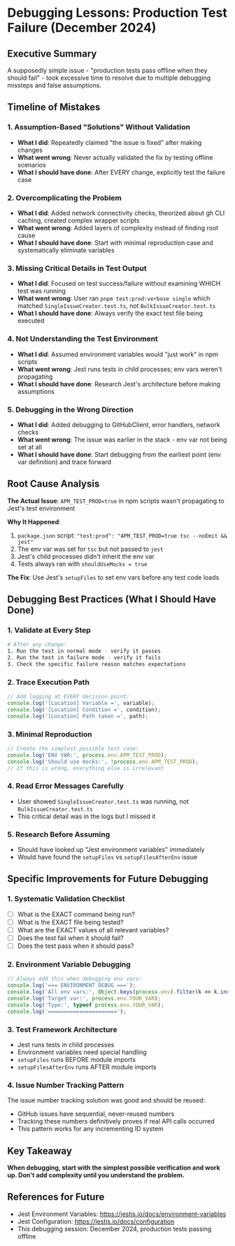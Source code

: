 # Debugging Lessons: Production Test Failure (December 2024)

## Executive Summary
A supposedly simple issue - "production tests pass offline when they should fail" - took excessive time to resolve due to multiple debugging missteps and false assumptions.

## Timeline of Mistakes

### 1. **Assumption-Based "Solutions" Without Validation**
- **What I did**: Repeatedly claimed "the issue is fixed" after making changes
- **What went wrong**: Never actually validated the fix by testing offline scenarios
- **What I should have done**: After EVERY change, explicitly test the failure case

### 2. **Overcomplicating the Problem**
- **What I did**: Added network connectivity checks, theorized about gh CLI caching, created complex wrapper scripts
- **What went wrong**: Added layers of complexity instead of finding root cause
- **What I should have done**: Start with minimal reproduction case and systematically eliminate variables

### 3. **Missing Critical Details in Test Output**
- **What I did**: Focused on test success/failure without examining WHICH test was running
- **What went wrong**: User ran `pnpm test:prod:verbose single` which matched `SingleIssueCreator.test.ts`, not `BulkIssueCreator.test.ts`
- **What I should have done**: Always verify the exact test file being executed

### 4. **Not Understanding the Test Environment**
- **What I did**: Assumed environment variables would "just work" in npm scripts
- **What went wrong**: Jest runs tests in child processes; env vars weren't propagating
- **What I should have done**: Research Jest's architecture before making assumptions

### 5. **Debugging in the Wrong Direction**
- **What I did**: Added debugging to GitHubClient, error handlers, network checks
- **What went wrong**: The issue was earlier in the stack - env var not being set at all
- **What I should have done**: Start debugging from the earliest point (env var definition) and trace forward

## Root Cause Analysis

**The Actual Issue**: `APM_TEST_PROD=true` in npm scripts wasn't propagating to Jest's test environment

**Why It Happened**: 
1. `package.json` script: `"test:prod": "APM_TEST_PROD=true tsc --noEmit && jest"`
2. The env var was set for `tsc` but not passed to `jest`
3. Jest's child processes didn't inherit the env var
4. Tests always ran with `shouldUseMocks = true`

**The Fix**: Use Jest's `setupFiles` to set env vars before any test code loads

## Debugging Best Practices (What I Should Have Done)

### 1. **Validate at Every Step**
```bash
# After any change:
1. Run the test in normal mode - verify it passes
2. Run the test in failure mode - verify it fails
3. Check the specific failure reason matches expectations
```

### 2. **Trace Execution Path**
```javascript
// Add logging at EVERY decision point:
console.log('[Location] Variable =', variable);
console.log('[Location] Condition =', condition);
console.log('[Location] Path taken =', path);
```

### 3. **Minimal Reproduction**
```javascript
// Create the simplest possible test case:
console.log('ENV VAR:', process.env.APM_TEST_PROD);
console.log('Should use mocks:', !process.env.APM_TEST_PROD);
// If this is wrong, everything else is irrelevant
```

### 4. **Read Error Messages Carefully**
- User showed `SingleIssueCreator.test.ts` was running, not `BulkIssueCreator.test.ts`
- This critical detail was in the logs but I missed it

### 5. **Research Before Assuming**
- Should have looked up "Jest environment variables" immediately
- Would have found the `setupFiles` vs `setupFilesAfterEnv` issue

## Specific Improvements for Future Debugging

### 1. **Systematic Validation Checklist**
- [ ] What is the EXACT command being run?
- [ ] What is the EXACT file being tested?
- [ ] What are the EXACT values of all relevant variables?
- [ ] Does the test fail when it should fail?
- [ ] Does the test pass when it should pass?

### 2. **Environment Variable Debugging**
```javascript
// Always add this when debugging env vars:
console.log('=== ENVIRONMENT DEBUG ===');
console.log('All env vars:', Object.keys(process.env).filter(k => k.includes('APM')));
console.log('Target var:', process.env.YOUR_VAR);
console.log('Type:', typeof process.env.YOUR_VAR);
console.log('======================');
```

### 3. **Test Framework Architecture**
- Jest runs tests in child processes
- Environment variables need special handling
- `setupFiles` runs BEFORE module imports
- `setupFilesAfterEnv` runs AFTER module imports

### 4. **Issue Number Tracking Pattern**
The issue number tracking solution was good and should be reused:
- GitHub issues have sequential, never-reused numbers
- Tracking these numbers definitively proves if real API calls occurred
- This pattern works for any incrementing ID system

## Key Takeaway

**When debugging, start with the simplest possible verification and work up. Don't add complexity until you understand the problem.**

## References for Future
- Jest Environment Variables: https://jestjs.io/docs/environment-variables
- Jest Configuration: https://jestjs.io/docs/configuration
- This debugging session: December 2024, production tests passing offline
